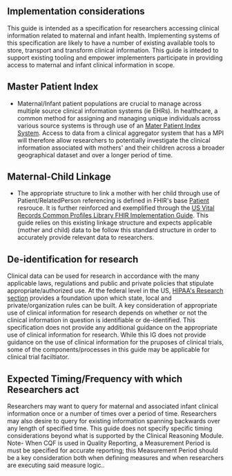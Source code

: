 ## Implementation considerations
This guide is intended as a specification for researchers accessing clinical information related to maternal and infant health. Implementing systems of this specification are likely to have a number of existing available tools to store, transport and transform clinical information. This guide is inteded to support existing tooling and empower implementers participate in providing access to maternal and infant clinical information in scope. 


## Master Patient Index
- Maternal/Infant patient populations are crucial to manage across multiple source clinical information systems (ie EHRs). In healthcare, a common method for assigning and managing unique individuals across various source systems is through use of an [Mater Patient Index System](http://hl7.org/fhir/2018Sep/patient.html#match). Access to data from a clinical aggregator system that has a MPI will therefore allow researchers to potentially investigate the clinical information associated with mothers' and their children across a broader geographical dataset and over a longer period of time. 

## Maternal-Child Linkage
- The appropriate structure to link a mother with her child through use of Patient/RelatedPerson referencing is defined in FHIR's base [Patient](http://hl7.org/fhir/2018Sep/patient.html#maternity) resrouce. It is further reinforced and exemplified through the [US Vital Records Common Profiles Library FHIR Implementation Guide](http://hl7.org/fhir/us/vr-common-library/STU1). This guide relies on this existing linkage structure and expects applicable (mother and child) data to be follow this standard structure in order to accurately provide relevant data to researchers. 


## De-identification for research
Clinical data can be used for research in accordance with the many applicable laws, regulations and public and private policies that stipulate appropriate/authorized use. At the federal level in the US, [HIPAA's Research section](https://www.hhs.gov/hipaa/for-professionals/special-topics/research/index.html) provides a foundation upon which state, local and private/organization rules can be built. A key consideration of appropriate use of clinical information for research depends on whether or not the clinical information in question is identifiable or de-identified. This specification does not provide any additional guidance on the appropriate use of clinical information for research. While this IG does not provide guidance on the use of clinical information for the pruposes of clinical trials, some of the components/processes in this guide may be applicable for clinical trial faciltiator. 

## Expected Timing/Frequency with which Researchers act
Researchers may want to query for maternal and associated infant clinical information once or a number of times over a period of time. Researchers may also desire to query for existing information spanning backwards over any length of specified time. This guide does not specify specific timing considerations beyond what is supported by the Clinical Reasoning Module. Note- When CQF is used in Quality Reporting, a Measurement Period is must be specified for accurate reporting; this Measurement Period should be a key consideration both when defining measures and when researchers are executing said measure logic..